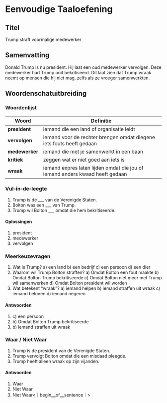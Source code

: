 # Eenvoudige Taaloefening

## Titel
Trump straft voormalige medewerker

## Samenvatting
Donald Trump is nu president. Hij laat een oud medewerker vervolgen. Deze medewerker had Trump ooit bekritiseerd. Dit laat zien dat Trump wraak neemt op mensen die hij niet mag, zelfs als ze vroeger samenwerkten.

## Woordenschatuitbreiding

### Woordenlijst

| Woord | Definitie |
|-------|-----------|
| **president** | iemand die een land of organisatie leidt |
| **vervolgen** | iemand voor de rechter brengen omdat diegene iets fouts heeft gedaan |
| **medewerker** | iemand die met je samenwerkt in een baan |
| **kritiek** | zeggen wat er niet goed aan iets is |
| **wraak** | iemand expres laten lijden omdat die jou of iemand anders kwaad heeft gedaan |

### Vul-in-de-leegte
1. Trump is de ___ van de Verenigde Staten.
2. Bolton was een ___ van Trump.
3. Trump wil Bolton ___ omdat die hem bekritiseerde.

#### Oplossingen
1. president
2. medewerker
3. vervolgen

### Meerkeuzevragen
1. Wat is Trump?
   a) een land
   b) een bedrijf
   c) een persoon
   d) een dier
2. Waarom wil Trump Bolton straffen?
   a) Omdat Bolton een fout maakte
   b) Omdat Bolton Trump bekritiseerde
   c) Omdat Bolton niet meer met Trump wil samenwerken
   d) Omdat Bolton president wil worden
3. Wat betekent “wraak”?
   a) iemand helpen
   b) iemand straffen uit wraak
   c) iemand belonen
   d) iemand negeren

#### Antwoorden
1. c) een persoon
2. b) Omdat Bolton Trump bekritiseerde
3. b) iemand straffen uit wraak

### Waar / Niet Waar
1. Trump is de president van de Verenigde Staten.
2. Trump vervolgt Bolton omdat die een misdaad pleegde.
3. Trump heeft alleen wraak op zijn vijanden.

#### Antwoorden
1. Waar
2. Niet Waar
3. Niet Waar<｜begin▁of▁sentence｜>